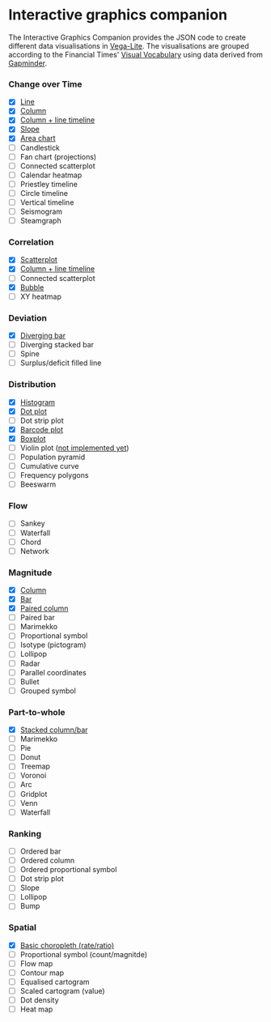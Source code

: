 # Interactive graphics companion

The Interactive Graphics Companion provides the JSON code to create different data visualisations in [Vega-Lite](https://vega.github.io/vega-lite). The visualisations are grouped according to the Financial Times' [Visual Vocabulary](http://www.ft.com/vocabulary) using data derived from [Gapminder](https://www.gapminder.org/).

### Change over Time

- [x] [Line](src/line_single.vl.json)
- [x] [Column](src/column.vl.json)
- [x] [Column + line timeline](src/column_line.vl.json)
- [x] [Slope](src/slope.vl.json)
- [x] [Area chart](src/area.vl.json)
- [ ] Candlestick
- [ ] Fan chart (projections)
- [ ] Connected scatterplot
- [ ] Calendar heatmap
- [ ] Priestley timeline
- [ ] Circle timeline
- [ ] Vertical timeline
- [ ] Seismogram
- [ ] Steamgraph

### Correlation

- [x] [Scatterplot](src/scatterplot.vl.json)
- [x] [Column + line timeline](src/column_line.vl.json)
- [ ] Connected scatterplot
- [x] [Bubble](src/bubble.vl.json)
- [ ] XY heatmap

### Deviation

- [x] [Diverging bar](src/bar_diverging.vl.json)
- [ ] Diverging stacked bar
- [ ] Spine
- [ ] Surplus/deficit filled line

### Distribution

- [x] [Histogram](src/histogram.vl.json)
- [x] [Dot plot](src/dot_plot.vl.json)
- [ ] Dot strip plot
- [x] [Barcode plot](src/barcode.vl.json)
- [x] [Boxplot](boxplot.vl.json)
- [ ] Violin plot ([not implemented yet](https://github.com/vega/vega-lite/issues/3442))
- [ ] Population pyramid
- [ ] Cumulative curve
- [ ] Frequency polygons
- [ ] Beeswarm

### Flow

- [ ] Sankey
- [ ] Waterfall
- [ ] Chord
- [ ] Network

### Magnitude

- [x] [Column](src/column.vl.json)
- [x] [Bar](src/bar.vl.json)
- [x] [Paired column](src/column_paired.vl.json)
- [ ] Paired bar
- [ ] Marimekko
- [ ] Proportional symbol
- [ ] Isotype (pictogram)
- [ ] Lollipop
- [ ] Radar
- [ ] Parallel coordinates
- [ ] Bullet
- [ ] Grouped symbol

### Part-to-whole

- [x] [Stacked column/bar](src/column_stacked.vl.json)
- [ ] Marimekko
- [ ] Pie
- [ ] Donut
- [ ] Treemap
- [ ] Voronoi
- [ ] Arc
- [ ] Gridplot
- [ ] Venn
- [ ] Waterfall

### Ranking

- [ ] Ordered bar
- [ ] Ordered column
- [ ] Ordered proportional symbol
- [ ] Dot strip plot
- [ ] Slope
- [ ] Lollipop
- [ ] Bump

### Spatial

- [x] [Basic choropleth (rate/ratio)](src/choropleth.vl.json)
- [ ] Proportional symbol (count/magnitde)
- [ ] Flow map
- [ ] Contour map
- [ ] Equalised cartogram
- [ ] Scaled cartogram (value)
- [ ] Dot density
- [ ] Heat map
